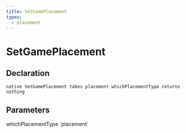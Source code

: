 ```yaml
---
title: SetGamePlacement
types:
  - placement
---
```


# SetGamePlacement

## Declaration

```
native SetGamePlacement takes placement whichPlacementType returns nothing
```

## Parameters
<dl>
  <dt>whichPlacementType `placement`</dt>
  <dd></dd>
</dl>